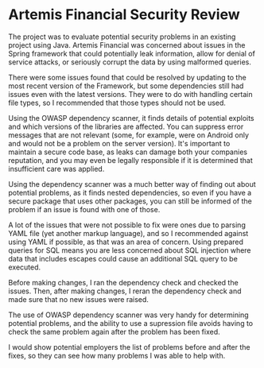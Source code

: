 # Artemis Financial Security Review

The project was to evaluate potential security problems in an existing project using Java. Artemis Financial was concerned about issues in the Spring framework that could potentially leak information, allow for denial of service attacks, or seriously corrupt the data by using malformed queries.

There were some issues found that could be resolved by updating to the most recent version of the Framework, but some dependencies still had issues even with the latest versions. They were to do with handling certain file types, so I recommended that those types should not be used.

Using the OWASP dependency scanner, it finds details of potential exploits and which versions of the libraries are affected. You can suppress error messages that are not relevant (some, for example, were on Android only and would not be a problem on the server version). It's important to maintain a secure code base, as leaks can damage both your companies reputation, and you may even be legally responsible if it is determined that insufficient care was applied.

Using the dependency scanner was a much better way of finding out about potential problems, as it finds nested dependencies, so even if you have a secure package that uses other packages, you can still be informed of the problem if an issue is found with one of those. 

A lot of the issues that were not possible to fix were ones due to parsing YAML file (yet another markup language), and so I recommended against using YAML if possible, as that was an area of concern. Using prepared queries for SQL means you are less concerned about SQL injection where data that includes escapes could cause an additional SQL query to be executed.

Before making changes, I ran the dependency check and checked the issues. Then, after making changes, I reran the dependency check and made sure that no new issues were raised.

The use of OWASP dependency scanner was very handy for determining potential problems, and the ability to use a supression file avoids having to check the same problem again after the problem has been fixed. 

I would show potential employers the list of problems before and after the fixes, so they can see how many problems I was able to help with.
